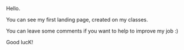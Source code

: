 Hello.

You can see my first landing page, created on my classes.

You can leave some comments if you want to help to improve my job :)

Good lucK!